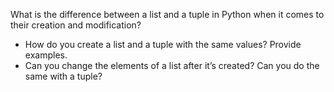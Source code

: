 What is the difference between a list and a tuple in Python when it comes to their creation and modification?

- How do you create a list and a tuple with the same values? Provide examples.
- Can you change the elements of a list after it’s created? Can you do the same with a tuple?